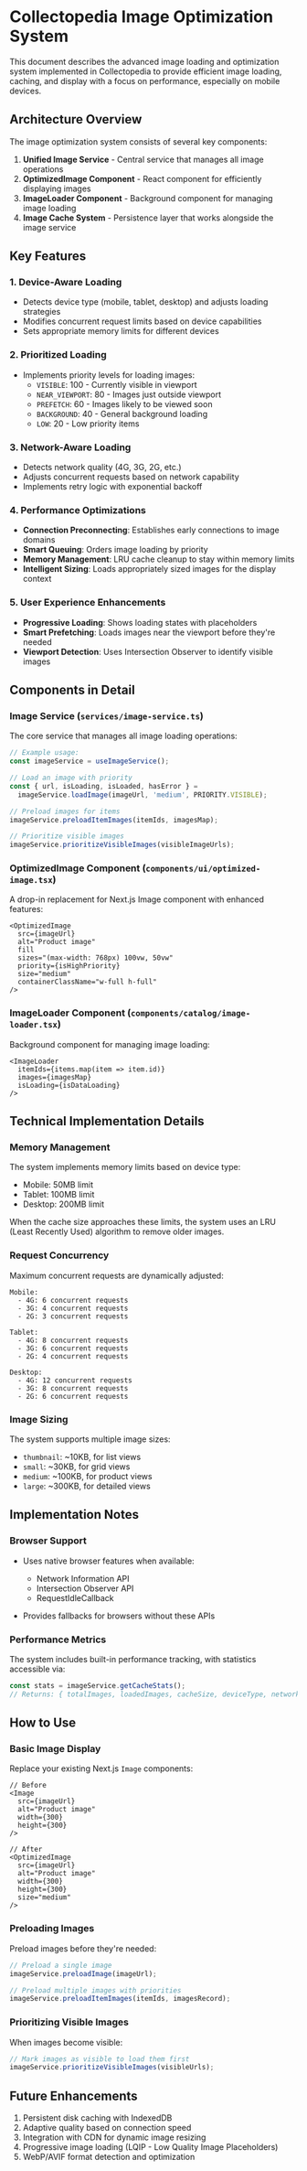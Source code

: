 # Collectopedia Image Optimization System

This document describes the advanced image loading and optimization system implemented in Collectopedia to provide efficient image loading, caching, and display with a focus on performance, especially on mobile devices.

## Architecture Overview

The image optimization system consists of several key components:

1. **Unified Image Service** - Central service that manages all image operations
2. **OptimizedImage Component** - React component for efficiently displaying images
3. **ImageLoader Component** - Background component for managing image loading
4. **Image Cache System** - Persistence layer that works alongside the image service

## Key Features

### 1. Device-Aware Loading

- Detects device type (mobile, tablet, desktop) and adjusts loading strategies
- Modifies concurrent request limits based on device capabilities
- Sets appropriate memory limits for different devices

### 2. Prioritized Loading

- Implements priority levels for loading images:
  - `VISIBLE`: 100 - Currently visible in viewport
  - `NEAR_VIEWPORT`: 80 - Images just outside viewport
  - `PREFETCH`: 60 - Images likely to be viewed soon
  - `BACKGROUND`: 40 - General background loading
  - `LOW`: 20 - Low priority items

### 3. Network-Aware Loading

- Detects network quality (4G, 3G, 2G, etc.)
- Adjusts concurrent requests based on network capability
- Implements retry logic with exponential backoff

### 4. Performance Optimizations

- **Connection Preconnecting**: Establishes early connections to image domains
- **Smart Queuing**: Orders image loading by priority
- **Memory Management**: LRU cache cleanup to stay within memory limits
- **Intelligent Sizing**: Loads appropriately sized images for the display context

### 5. User Experience Enhancements

- **Progressive Loading**: Shows loading states with placeholders
- **Smart Prefetching**: Loads images near the viewport before they're needed
- **Viewport Detection**: Uses Intersection Observer to identify visible images

## Components in Detail

### Image Service (`services/image-service.ts`)

The core service that manages all image loading operations:

```typescript
// Example usage:
const imageService = useImageService();

// Load an image with priority
const { url, isLoading, isLoaded, hasError } = 
  imageService.loadImage(imageUrl, 'medium', PRIORITY.VISIBLE);

// Preload images for items
imageService.preloadItemImages(itemIds, imagesMap);

// Prioritize visible images
imageService.prioritizeVisibleImages(visibleImageUrls);
```

### OptimizedImage Component (`components/ui/optimized-image.tsx`)

A drop-in replacement for Next.js Image component with enhanced features:

```tsx
<OptimizedImage
  src={imageUrl}
  alt="Product image"
  fill
  sizes="(max-width: 768px) 100vw, 50vw"
  priority={isHighPriority}
  size="medium"
  containerClassName="w-full h-full"
/>
```

### ImageLoader Component (`components/catalog/image-loader.tsx`)

Background component for managing image loading:

```tsx
<ImageLoader 
  itemIds={items.map(item => item.id)}
  images={imagesMap}
  isLoading={isDataLoading}
/>
```

## Technical Implementation Details

### Memory Management

The system implements memory limits based on device type:

- Mobile: 50MB limit
- Tablet: 100MB limit
- Desktop: 200MB limit

When the cache size approaches these limits, the system uses an LRU (Least Recently Used) algorithm to remove older images.

### Request Concurrency

Maximum concurrent requests are dynamically adjusted:

```
Mobile:
  - 4G: 6 concurrent requests
  - 3G: 4 concurrent requests
  - 2G: 3 concurrent requests

Tablet:
  - 4G: 8 concurrent requests
  - 3G: 6 concurrent requests
  - 2G: 4 concurrent requests

Desktop:
  - 4G: 12 concurrent requests
  - 3G: 8 concurrent requests
  - 2G: 6 concurrent requests
```

### Image Sizing

The system supports multiple image sizes:

- `thumbnail`: ~10KB, for list views
- `small`: ~30KB, for grid views
- `medium`: ~100KB, for product views
- `large`: ~300KB, for detailed views

## Implementation Notes

### Browser Support

- Uses native browser features when available:
  - Network Information API
  - Intersection Observer API
  - RequestIdleCallback

- Provides fallbacks for browsers without these APIs

### Performance Metrics

The system includes built-in performance tracking, with statistics accessible via:

```typescript
const stats = imageService.getCacheStats();
// Returns: { totalImages, loadedImages, cacheSize, deviceType, networkType }
```

## How to Use

### Basic Image Display

Replace your existing Next.js `Image` components:

```tsx
// Before
<Image
  src={imageUrl}
  alt="Product image"
  width={300}
  height={300}
/>

// After
<OptimizedImage
  src={imageUrl}
  alt="Product image"
  width={300}
  height={300}
  size="medium"
/>
```

### Preloading Images

Preload images before they're needed:

```typescript
// Preload a single image
imageService.preloadImage(imageUrl);

// Preload multiple images with priorities
imageService.preloadItemImages(itemIds, imagesRecord);
```

### Prioritizing Visible Images

When images become visible:

```typescript
// Mark images as visible to load them first
imageService.prioritizeVisibleImages(visibleUrls);
```

## Future Enhancements

1. Persistent disk caching with IndexedDB
2. Adaptive quality based on connection speed
3. Integration with CDN for dynamic image resizing
4. Progressive image loading (LQIP - Low Quality Image Placeholders)
5. WebP/AVIF format detection and optimization 